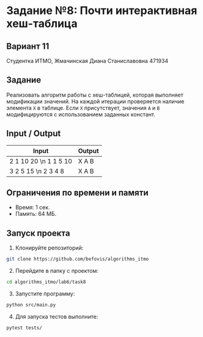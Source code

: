 # Задание №8: Почти интерактивная хеш-таблица
## Вариант 11
Студентка ИТМО,  Жмачинская Диана Станиславовна 471934

## Задание
Реализовать алгоритм работы с хеш-таблицей, которая выполняет модификации значений. На каждой итерации проверяется наличие элемента `X` в таблице. Если `X` присутствует, значения `A` и `B` модифицируются с использованием заданных констант.

## Input / Output

| Input | Output |
|----------------------------------|-------------------|
| 2 1 10 20 \n 1 1 5 10 | X A B |
| 3 2 5 15 \n 2 3 4 8 | X A B |

## Ограничения по времени и памяти
- Время: 1 сек.
- Память: 64 МБ.

## Запуск проекта

1. Клонируйте репозиторий:
```bash
git clone https://github.com/befovis/algorithms_itmo
```

2. Перейдите в папку с проектом:
```bash
cd algorithms_itmo/lab6/task8
```

3. Запустите программу:
```bash
python src/main.py
```

4. Для запуска тестов выполните:
```bash
pytest tests/
```
